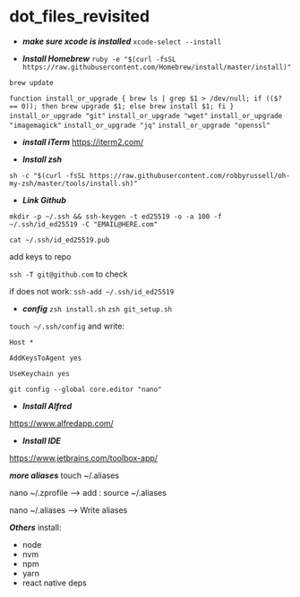 # dot_files_revisited

- ***make sure xcode is installed***
```xcode-select --install```

- ***Install Homebrew***
```ruby -e "$(curl -fsSL https://raw.githubusercontent.com/Homebrew/install/master/install)"```

```brew update```

```function install_or_upgrade { brew ls | grep $1 > /dev/null; if (($? == 0)); then brew upgrade $1; else brew install $1; fi }```
```install_or_upgrade "git"```
```install_or_upgrade "wget"```
```install_or_upgrade "imagemagick"```
```install_or_upgrade "jq"```
```install_or_upgrade "openssl"```

- ***install iTerm***
https://iterm2.com/

- ***Install zsh***

```sh -c "$(curl -fsSL https://raw.githubusercontent.com/robbyrussell/oh-my-zsh/master/tools/install.sh)"```

- ***Link Github***

```mkdir -p ~/.ssh && ssh-keygen -t ed25519 -o -a 100 -f ~/.ssh/id_ed25519 -C "EMAIL@HERE.com"```

```cat ~/.ssh/id_ed25519.pub```

add keys to repo

```ssh -T git@github.com``` to check

if does not work: ```ssh-add ~/.ssh/id_ed25519```

- ***config***
```zsh install.sh```
```zsh git_setup.sh```


```touch ~/.ssh/config``` and write:


```Host *```
  
```AddKeysToAgent yes```
  
```UseKeychain yes```

```git config --global core.editor "nano"```

- ***Install Alfred*** 

https://www.alfredapp.com/

- ***Install IDE*** 

https://www.jetbrains.com/toolbox-app/

***more aliases***
touch ~/.aliases

nano ~/.zprofile  --> add : source ~/.aliases

nano ~/.aliases  --> Write aliases

***Others***
install:
- node
- nvm
- npm
- yarn
- react native deps
